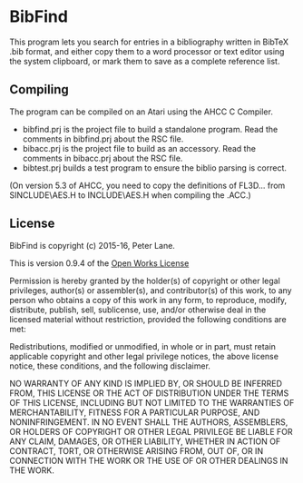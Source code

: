 # BibFind

This program lets you search for entries in a bibliography 
written in BibTeX .bib format, and either copy them to a word processor 
or text editor using the system clipboard, or mark them to save as 
a complete reference list.

Compiling
---------

The program can be compiled on an Atari using the AHCC C Compiler.  

* bibfind.prj is the project file to build a standalone program.  Read 
the comments in bibfind.prj about the RSC file. 
* bibacc.prj is the project file to build as an accessory.  Read the 
comments in bibacc.prj about the RSC file.
* bibtest.prj builds a test program to ensure the biblio parsing is correct.

(On version 5.3 of AHCC, you need to copy the definitions of FL3D... 
from SINCLUDE\AES.H to INCLUDE\AES.H when compiling the .ACC.)

License
-------

BibFind is copyright (c) 2015-16, Peter Lane.

This is version 0.9.4 of the [Open Works License](http://owl.apotheon.org/)

Permission is hereby granted by the holder(s) of copyright or other legal
privileges, author(s) or assembler(s), and contributor(s) of this work, to any
person who obtains a copy of this work in any form, to reproduce, modify,
distribute, publish, sell, sublicense, use, and/or otherwise deal in the
licensed material without restriction, provided the following conditions are
met:

Redistributions, modified or unmodified, in whole or in part, must retain
applicable copyright and other legal privilege notices, the above license
notice, these conditions, and the following disclaimer.

NO WARRANTY OF ANY KIND IS IMPLIED BY, OR SHOULD BE INFERRED FROM, THIS LICENSE
OR THE ACT OF DISTRIBUTION UNDER THE TERMS OF THIS LICENSE, INCLUDING BUT NOT
LIMITED TO THE WARRANTIES OF MERCHANTABILITY, FITNESS FOR A PARTICULAR PURPOSE,
AND NONINFRINGEMENT. IN NO EVENT SHALL THE AUTHORS, ASSEMBLERS, OR HOLDERS OF
COPYRIGHT OR OTHER LEGAL PRIVILEGE BE LIABLE FOR ANY CLAIM, DAMAGES, OR OTHER
LIABILITY, WHETHER IN ACTION OF CONTRACT, TORT, OR OTHERWISE ARISING FROM, OUT
OF, OR IN CONNECTION WITH THE WORK OR THE USE OF OR OTHER DEALINGS IN THE WORK.


